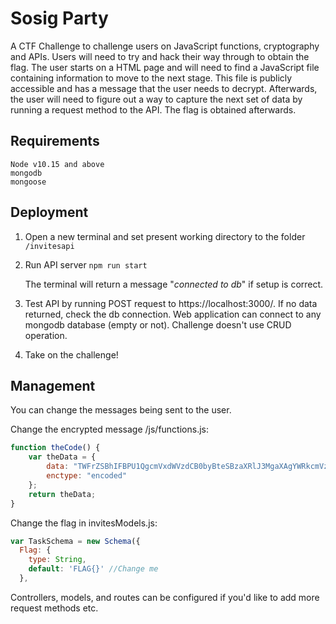 # Sosig Party

A CTF Challenge to challenge users on JavaScript functions, cryptography and APIs. Users will need to try and hack their way through to obtain the flag. The user starts on a HTML page and will need to find a JavaScript file containing information to move to the next stage. This file is publicly accessible and has a message that the user needs to decrypt. Afterwards, the user will need to figure out a way to capture the next set of data by running a request method to the API. The flag is obtained afterwards.

## Requirements

```
Node v10.15 and above
mongodb
mongoose
```

## Deployment

1. Open a new terminal and set present working directory to the folder `/invitesapi`

2. Run API server `npm run start`

   The terminal will return a message "*connected to db*" if setup is correct. 

3. Test API by running POST request to https://localhost:3000/. If no data returned, check the db connection. Web application can connect to any mongodb database (empty or not). Challenge doesn't use CRUD operation. 

4. Take on the challenge!

## Management

You can change the messages being sent to the user. 

Change the encrypted message /js/functions.js:

```javascript
function theCode() {
    var theData = {
        data: "TWFrZSBhIFBPU1QgcmVxdWVzdCB0byBteSBzaXRlJ3MgaXAgYWRkcmVzcy4gV2hpY2ggcG9ydCBpcyBvcGVuPw==",//change
        enctype: "encoded"
    };
    return theData;
}
```

Change the flag in invitesModels.js:

```javascript
var TaskSchema = new Schema({
  Flag: {
    type: String,
    default: 'FLAG{}' //Change me
  },
```

Controllers, models, and routes can be configured if you'd like to add more request methods etc. 